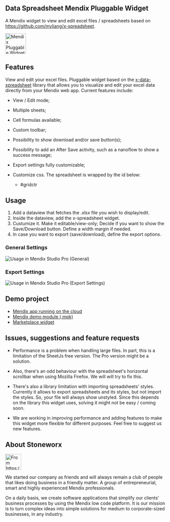 ## Data Spreadsheet Mendix Pluggable Widget
A Mendix widget to view and edit excel files / spreadsheets based on https://github.com/myliang/x-spreadsheet.

<img alt="Mendix Pluggable Widget Data Spreadsheet Logo" src="https://github.com/joaodelopes/data-spreadsheet-mendix/blob/main/images/logo.jpeg" width="65px"/>

## Features
View and edit your excel files. Pluggable widget based on the [x-data-spreadsheet](https://github.com/myliang/x-spreadsheet) library that allows you to visualize and edit your excel data directly from your Mendix web app. Current features include:

*   View / Edit mode;

*   Multiple sheets;

*   Cell formulas available;

*   Custom toolbar;

*   Possibility to show download and/or save button(s);

*   Possibility to add an After Save activity, such as a nanoflow to show a success message;

*   Export settings fully customizable;

*   Customize css. The spreadsheet is wrapped by the id below:

    *   #gridctr


<!-- ### Light
![Light Mode](https://github.com/joaodelopes/block-note-mendix/blob/main/images/lightmodedemo.png)
![Light Mode (full-page)](https://github.com/joaodelopes/block-note-mendix/blob/main/images/fullscreendemo.png)

### Dark
![Dark Mode](https://github.com/joaodelopes/block-note-mendix/blob/main/images/darkmodedemo.png)

### View-only
![View-only Mode](https://github.com/joaodelopes/block-note-mendix/blob/main/images/viewmodedemo.png) -->

## Usage
1. Add a dataview that fetches the .xlsx file you wish to display/edit.
2. Inside the dataview, add the x-spreadsheet widget.
3. Custumize it. Make it editable/view-only; Decide if you want to show the Save/Download button. Define a width margin if needed.
4. In case you want to export (save/download), define the export options.

### General Settings
![Usage in Mendix Studio Pro (General)](https://github.com/joaodelopes/data-spreadsheet-mendix/blob/main/images/studiopro0.png)

### Export Settings
![Usage in Mendix Studio Pro (Export Settings)](https://github.com/joaodelopes/data-spreadsheet-mendix/blob/main/images/studiopro1.png)


## Demo project
- [Mendix app running on the cloud](https://x-spreadsheet-demo-sandbox.mxapps.io/index.html)
- [Mendix demo module (.mpk)](https://github.com/joaodelopes/xspreadsheet/tree/main/demo)
- [Marketplace widget](https://marketplace.mendix.com/link/component/237438)
<!-- - [Mendix demo scss (.scss)](https://github.com/joaodelopes/block-note-mendix/blob/main/demo/demo.scss) -->

## Issues, suggestions and feature requests

*   Performance is a problem when handling large files. In part, this is a limitation of the SheetJs free version. The Pro version might be a solution.

*   Also, there's an odd behaviour with the spreadsheet's horizontal scrollbar when using Mozilla Firefox. We will will try to fix this.

*   There's also a library limitation with importing spreadsheets' styles. Currently it allows to export spreadsheets and its styles, but not import the styles. So, your file will always show unstyled. Since this depends on the library this widget uses, solving it might not be easy / coming soon.

*   We are working in improving performance and adding features to make this widget more flexible for different purposes. Feel free to suggest us new features.


## About Stoneworx

<img alt="From https://www.stoneworx.nl/o" src="https://cdn.prod.website-files.com/66991b9fc069c88aec093fd1/66b242753e65840128c97ab9_imagehero-p-800.png" width="50px"/>

We started our company as friends and will always remain a club of people that likes doing business in a friendly matter. A group of entrepreneurial, smart and highly experienced Mendix professionals.  

On a daily basis, we create software applications that simplify our clients’ business processes by using the Mendix low code platform. It is our mission is to turn complex ideas into simple solutions for medium to corporate-sized businesses, in any industry.
